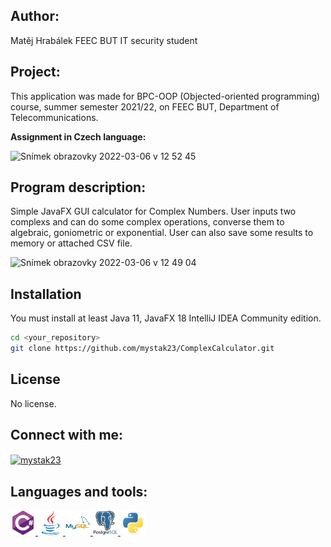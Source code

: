 ## Author:

Matěj Hrabálek
FEEC BUT IT security student

## Project:

This application was made for BPC-OOP (Objected-oriented programming) course, summer semester 2021/22, on FEEC BUT, Department of Telecommunications.

<b>Assignment in Czech language:</b>

<img width="538" alt="Snímek obrazovky 2022-03-06 v 12 52 45" src="https://user-images.githubusercontent.com/83549436/156921862-2e313d4c-ecec-4821-a1a3-e9bc45b1cc34.png">

## Program description:

Simple JavaFX GUI calculator for Complex Numbers. 
User inputs two complexs and can do some complex operations, converse them to algebraic, goniometric or exponential. User can also save some results to memory or attached CSV file.

<img width="541" alt="Snímek obrazovky 2022-03-06 v 12 49 04" src="https://user-images.githubusercontent.com/83549436/156921740-b952bde7-246a-48aa-bdee-387bebbeb4ea.png">

## Installation

You must install at least Java 11, JavaFX 18 IntelliJ IDEA Community edition.

```bash
cd <your_repository>
git clone https://github.com/mystak23/ComplexCalculator.git
```

## License
No license.

## Connect with me:
<p align="left">
<a href="https://twitter.com/mystak23" target="blank"><img align="center" src="https://raw.githubusercontent.com/rahuldkjain/github-profile-readme-generator/master/src/images/icons/Social/twitter.svg" alt="mystak23" height="30" width="40" /></a>
</p>

## Languages and tools:

<p align="left"> <a href="https://www.w3schools.com/cs/" target="_blank" rel="noreferrer"> <img src="https://raw.githubusercontent.com/devicons/devicon/master/icons/csharp/csharp-original.svg" alt="csharp" width="40" height="40"/> </a> <a href="https://www.java.com" target="_blank" rel="noreferrer"> <img src="https://raw.githubusercontent.com/devicons/devicon/master/icons/java/java-original.svg" alt="java" width="40" height="40"/> </a> <a href="https://www.mysql.com/" target="_blank" rel="noreferrer"> <img src="https://raw.githubusercontent.com/devicons/devicon/master/icons/mysql/mysql-original-wordmark.svg" alt="mysql" width="40" height="40"/> </a> <a href="https://www.postgresql.org" target="_blank" rel="noreferrer"> <img src="https://raw.githubusercontent.com/devicons/devicon/master/icons/postgresql/postgresql-original-wordmark.svg" alt="postgresql" width="40" height="40"/> </a> <a href="https://www.python.org" target="_blank" rel="noreferrer"> <img src="https://raw.githubusercontent.com/devicons/devicon/master/icons/python/python-original.svg" alt="python" width="40" height="40"/> </a> </p>

